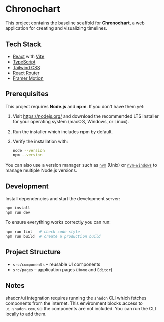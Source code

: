 # Chronochart

This project contains the baseline scaffold for **Chronochart**, a web application for creating and visualizing timelines.

## Tech Stack

- [React](https://react.dev/) with [Vite](https://vitejs.dev/)
- [TypeScript](https://www.typescriptlang.org/)
- [Tailwind CSS](https://tailwindcss.com/)
- [React Router](https://reactrouter.com/)
- [Framer Motion](https://www.framer.com/motion/)

## Prerequisites

This project requires **Node.js** and **npm**. If you don't have them yet:

1. Visit <https://nodejs.org/> and download the recommended LTS installer for
   your operating system (macOS, Windows, or Linux).
2. Run the installer which includes npm by default.
3. Verify the installation with:

   ```bash
   node --version
   npm --version
   ```

You can also use a version manager such as
[`nvm`](https://github.com/nvm-sh/nvm) (Unix) or
[`nvm-windows`](https://github.com/coreybutler/nvm-windows) to manage multiple
Node.js versions.

## Development

Install dependencies and start the development server:

```bash
npm install
npm run dev
```

To ensure everything works correctly you can run:

```bash
npm run lint   # check code style
npm run build  # create a production build
```

## Project Structure

- `src/components` – reusable UI components
- `src/pages` – application pages (`Home` and `Editor`)

## Notes

shadcn/ui integration requires running the `shadcn` CLI which fetches components from the internet. This environment blocks access to `ui.shadcn.com`, so the components are not included. You can run the CLI locally to add them.
